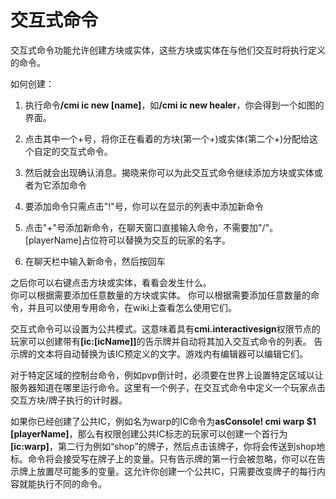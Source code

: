 # 交互式命令

交互式命令功能允许创建方块或实体，这些方块或实体在与他们交互时将执行定义的命令。

如何创建：
1. 执行命令<b>/cmi ic new [name]</b>，如<b>/cmi ic new healer</b>，你会得到一个如图的界面。

1. 点击其中一个+号，将你正在看着的方块(第一个+)或实体(第二个+)分配给这个自定的交互式命令。

1. 然后就会出现确认消息。揭晓来你可以为此交互式命令继续添加方块或实体或者为它添加命令

1. 要添加命令只需点击"!"号，你可以在显示的列表中添加新命令

1. 点击"+"号添加新命令，在聊天窗口直接输入命令，不需要加"/"。[playerName]占位符可以替换为交互的玩家的名字。

1. 在聊天栏中输入新命令，然后按回车

之后你可以右键点击方块或实体，看看会发生什么。  
你可以根据需要添加任意数量的方块或实体。
你可以根据需要添加任意数量的命令，并且可以使用专用命令，在wiki上查看怎么使用它们。

交互式命令可以设置为公共模式。这意味着具有<b>cmi.interactivesign</b>权限节点的玩家可以创建带有<b>[ic:[icName]]</b>的告示牌并自动将其加入交互式命令的列表。
告示牌的文本将自动替换为该IC预定义的文字。游戏内有编辑器可以编辑它们。

对于特定区域的控制台命令，例如pvp倒计时，必须要在世界上设置特定区域以让服务器知道在哪里运行命令。这里有一个例子，在交互式命令中定义一个玩家点击交互方块/牌子执行的计时器。

如果你已经创建了公共IC，例如名为warp的IC命令为<b>asConsole! cmi warp $1 [playerName]</b>，那么有权限创建公共IC标志的玩家可以创建一个首行为<b>[ic:warp]</b>，第二行为例如“shop”的牌子，然后点击该牌子，你将会传送到shop地标。命令将会接受写在牌子上的变量。只有告示牌的第一行会被忽略，你可以在告示牌上放置尽可能多的变量。这允许你创建一个公共IC，只需要改变牌子的每行内容就能执行不同的命令。